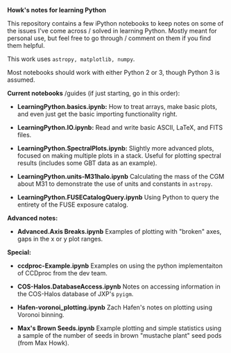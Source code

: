 **Howk's notes for learning Python**

This repository contains a few iPython notebooks to keep notes on some of the issues I've come across / solved in learning Python. Mostly meant for personal use, but feel free to go through / comment on them if you find them helpful.

This work uses `astropy, matplotlib, numpy`.

Most notebooks should work with either Python 2 or 3, though Python 3 is assumed.

**Current notebooks** /guides (if just starting, go in this order):

* **LearningPython.basics.ipynb:** How to treat arrays, make basic plots, and even just get the basic importing functionality right.

* **LearningPython.IO.ipynb:** Read and write basic ASCII, LaTeX, and FITS files.

* **LearningPython.SpectralPlots.ipynb:** Slightly more advanced plots, focused on making multiple plots in a stack. Useful for plotting spectral results (includes some GBT data as an example).

* **LearningPython.units-M31halo.ipynb** Calculating the mass of the CGM about M31 to demonstrate the use of units and constants in `astropy`.

* **LearningPython.FUSECatalogQuery.ipynb** Using Python to query the entirety of the FUSE exposure catalog.


**Advanced notes:**
* **Advanced.Axis Breaks.ipynb** Examples of plotting with "broken" axes, gaps in the x or y plot ranges.

**Special:**
* **ccdproc-Example.ipynb** Examples on using the python implementaiton of CCDproc from the dev team.

* **COS-Halos.DatabaseAccess.ipynb** Notes on accessing information in the COS-Halos database of JXP's `pyigm`.

* **Hafen-voronoi_plotting.ipynb** Zach Hafen's notes on plotting using Voronoi binning.

* **Max's Brown Seeds.ipynb** Example plotting and simple statistics using a sample of the number of seeds in brown "mustache plant" seed pods (from Max Howk).
